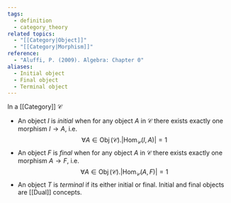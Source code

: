 ```yaml
---
tags:
  - definition
  - category_theory
related topics:
  - "[[Category|Object]]"
  - "[[Category|Morphism]]"
reference:
  - "Aluffi, P. (2009). Algebra: Chapter 0"
aliases:
  - Initial object
  - Final object
  - Terminal object
---
```

In a [[Category]] $\mathcal{C}$
- An object $I$ is _initial_ when for any object $A$ in $\mathcal{C}$ there exists exactly one morphism $I\to A$, i.e.$$
\forall A\in\operatorname{Obj}(\mathcal{C}). \big|\text{Hom}_\mathcal{C}(I,A)\big|=1
$$
- An object $F$ is _final_ when for any object $A$ in $\mathcal{C}$ there exists exactly one morphism $A\to F$, i.e.$$
\forall A\in\operatorname{Obj}(\mathcal{C}). \big|\text{Hom}_\mathcal{C}(A,F)\big|=1
$$
- An object $T$ is _terminal_ if its either initial or final.
Initial and final objects are [[Dual]] concepts.